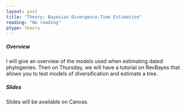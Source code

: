 ```yaml
---
layout: post
title: "Theory: Bayesian Divergence-Time Estimation"
reading: "No reading"
ptype: theory
---
```


##### Overview

I will give an overview of the models used when estimating dated phylogenies. Then on Thursday, we will have a tutorial on RevBayes that allows you to test models of diversification and estimate a tree.

##### Slides

Slides will be available on Canvas. 

